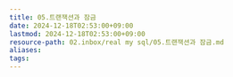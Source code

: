 ```yaml
---
title: 05.트랜잭션과 잠금
date: 2024-12-18T02:53:00+09:00
lastmod: 2024-12-18T02:53:00+09:00
resource-path: 02.inbox/real my sql/05.트랜잭션과 잠금.md
aliases: 
tags: 
---
```

